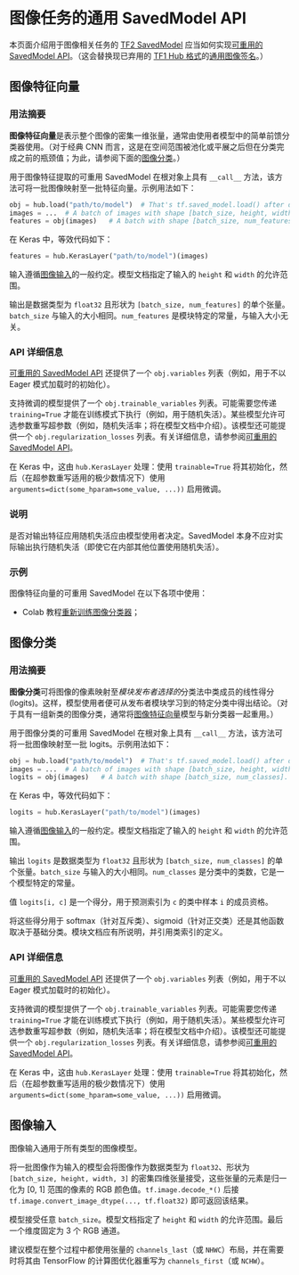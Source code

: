 # 图像任务的通用 SavedModel API

本页面介绍用于图像相关任务的 [TF2 SavedModel](../tf2_saved_model.md) 应当如何实现[可重用的 SavedModel API](../reusable_saved_models.md)。（这会替换现已弃用的 [TF1 Hub 格式](../tf1_hub_module)的[通用图像签名](../common_signatures/images.md)。）

<a name="feature-vector"></a>

## 图像特征向量

### 用法摘要

**图像特征向量**是表示整个图像的密集一维张量，通常由使用者模型中的简单前馈分类器使用。（对于经典 CNN 而言，这是在空间范围被池化或平展之后但在分类完成之前的瓶颈值；为此，请参阅下面的[图像分类](#classification)。）

用于图像特征提取的可重用 SavedModel 在根对象上具有 `__call__` 方法，该方法可将一批图像映射至一批特征向量。示例用法如下：

```python
obj = hub.load("path/to/model")  # That's tf.saved_model.load() after download.
images = ...  # A batch of images with shape [batch_size, height, width, 3].
features = obj(images)   # A batch with shape [batch_size, num_features].
```

在 Keras 中，等效代码如下：

```python
features = hub.KerasLayer("path/to/model")(images)
```

输入遵循[图像输入](#input)的一般约定。模型文档指定了输入的 `height` 和 `width` 的允许范围。

输出是数据类型为 `float32` 且形状为 `[batch_size, num_features]` 的单个张量。`batch_size` 与输入的大小相同。`num_features` 是模块特定的常量，与输入大小无关。

### API 详细信息

[可重用的 SavedModel API](../reusable_saved_models.md) 还提供了一个 `obj.variables` 列表（例如，用于不以 Eager 模式加载时的初始化）。

支持微调的模型提供了一个 `obj.trainable_variables` 列表。可能需要您传递 `training=True` 才能在训练模式下执行（例如，用于随机失活）。某些模型允许可选参数重写超参数（例如，随机失活率；将在模型文档中介绍）。该模型还可能提供一个 `obj.regularization_losses` 列表。有关详细信息，请参参阅[可重用的 SavedModel API](../reusable_saved_models.md)。

在 Keras 中，这由 `hub.KerasLayer` 处理：使用 `trainable=True` 将其初始化，然后（在超参数重写适用的极少数情况下）使用 `arguments=dict(some_hparam=some_value, ...))` 启用微调。

### 说明

是否对输出特征应用随机失活应由模型使用者决定。SavedModel 本身不应对实际输出执行随机失活（即使它在内部其他位置使用随机失活）。

### 示例

图像特征向量的可重用 SavedModel 在以下各项中使用：

- Colab 教程[重新训练图像分类器](https://colab.research.google.com/github/tensorflow/docs/blob/master/g3doc/en/hub/tutorials/tf2_image_retraining.ipynb)；

<a name="classification"></a>

## 图像分类

### 用法摘要

**图像分类**可将图像的像素映射至*模块发布者选择的*分类法中类成员的线性得分 (logits)。这样，模型使用者便可从发布者模块学习到的特定分类中得出结论。（对于具有一组新类的图像分类，通常将[图像特征向量](#feature-vector)模型与新分类器一起重用。）

用于图像分类的可重用 SavedModel 在根对象上具有 `__call__` 方法，该方法可将一批图像映射至一批 logits。示例用法如下：

```python
obj = hub.load("path/to/model")  # That's tf.saved_model.load() after download.
images = ...  # A batch of images with shape [batch_size, height, width, 3].
logits = obj(images)   # A batch with shape [batch_size, num_classes].
```

在 Keras 中，等效代码如下：

```python
logits = hub.KerasLayer("path/to/model")(images)
```

输入遵循[图像输入](#input)的一般约定。模型文档指定了输入的 `height` 和 `width` 的允许范围。

输出 `logits` 是数据类型为 `float32` 且形状为 `[batch_size, num_classes]` 的单个张量。`batch_size` 与输入的大小相同。`num_classes` 是分类中的类数，它是一个模型特定的常量。

值 `logits[i, c]` 是一个得分，用于预测索引为 `c` 的类中样本 `i` 的成员资格。

将这些得分用于 softmax（针对互斥类）、sigmoid（针对正交类）还是其他函数取决于基础分类。模块文档应有所说明，并引用类索引的定义。

### API 详细信息

[可重用的 SavedModel API](../reusable_saved_models.md) 还提供了一个 `obj.variables` 列表（例如，用于不以 Eager 模式加载时的初始化）。

支持微调的模型提供了一个 `obj.trainable_variables` 列表。可能需要您传递 `training=True` 才能在训练模式下执行（例如，用于随机失活）。某些模型允许可选参数重写超参数（例如，随机失活率；将在模型文档中介绍）。该模型还可能提供一个 `obj.regularization_losses` 列表。有关详细信息，请参参阅[可重用的 SavedModel API](../reusable_saved_models.md)。

在 Keras 中，这由 `hub.KerasLayer` 处理：使用 `trainable=True` 将其初始化，然后（在超参数重写适用的极少数情况下）使用 `arguments=dict(some_hparam=some_value, ...))` 启用微调。

<a name="input"></a>

## 图像输入

图像输入通用于所有类型的图像模型。

将一批图像作为输入的模型会将图像作为数据类型为 `float32`、形状为 `[batch_size, height, width, 3]` 的密集四维张量接受，这些张量的元素是归一化为 [0, 1] 范围的像素的 RGB 颜色值。`tf.image.decode_*()` 后接 `tf.image.convert_image_dtype(..., tf.float32)` 即可返回该结果。

模型接受任意 `batch_size`。模型文档指定了 `height` 和 `width` 的允许范围。最后一个维度固定为 3 个 RGB 通道。

建议模型在整个过程中都使用张量的 `channels_last`（或 `NHWC`）布局，并在需要时将其由 TensorFlow 的计算图优化器重写为 `channels_first`（或 `NCHW`）。
